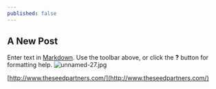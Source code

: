 ```yaml
---
published: false
---
```


## A New Post

Enter text in [Markdown](http://daringfireball.net/projects/markdown/). Use the toolbar above, or click the **?** button for formatting help.
![unnamed-27.jpg]({{site.baseurl}}/_posts/unnamed-27.jpg)

[http://www.theseedpartners.com/](http://www.theseedpartners.com/)

